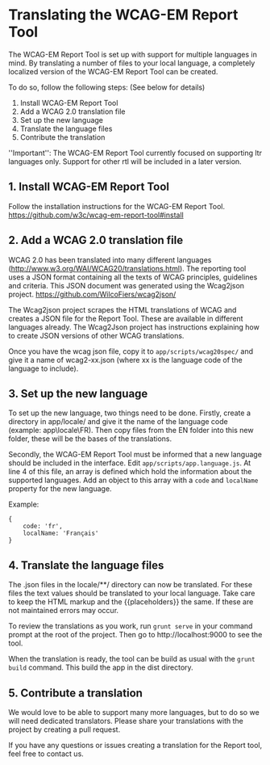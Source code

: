 # Translating the WCAG-EM Report Tool

The WCAG-EM Report Tool is set up with support for multiple languages in mind. By translating a number of files to your local language, a completely localized version of the WCAG-EM Report Tool can be created.

To do so, follow the following steps: (See below for details)

1. Install WCAG-EM Report Tool
2. Add a WCAG 2.0 translation file
3. Set up the new language
4. Translate the language files
5. Contribute the translation

''Important'': The WCAG-EM Report Tool currently focused on supporting ltr languages only. Support for other rtl will be included in a later version.


## 1. Install WCAG-EM Report Tool
Follow the installation instructions for the WCAG-EM Report Tool.
https://github.com/w3c/wcag-em-report-tool#install


## 2. Add a WCAG 2.0 translation file
WCAG 2.0 has been translated into many different languages (http://www.w3.org/WAI/WCAG20/translations.html). The reporting tool uses a JSON format containing all the texts of WCAG principles, guidelines and criteria. This JSON document was generated using the Wcag2json project. https://github.com/WilcoFiers/wcag2json/

The Wcag2json project scrapes the HTML translations of WCAG and creates a JSON file for the Report Tool. These are available in different languages already. The Wcag2Json project has instructions explaining how to create JSON versions of other WCAG translations.

Once you have the wcag json file, copy it to `app/scripts/wcag20spec/` and give it a name of wcag2-xx.json (where xx is the language code of the language to include).


## 3. Set up the new language
To set up the new language, two things need to be done. Firstly, create a directory in app/locale/ and give it the name of the language code (example: app\locale\FR\). Then copy files from the EN folder into this new folder, these will be the bases of the translations.

Secondly, the WCAG-EM Report Tool must be informed that a new language should be included in the interface. Edit `app/scripts/app.language.js`. At line 4 of this file, an array is defined which hold the information about the supported languages. Add an object to this array with a `code` and `localName` property for the new language.

Example:

	{
		code: 'fr',
		localName: 'Français'
	}


## 4. Translate the language files
The .json files in the locale/**/ directory can now be translated. For these files the text values should be translated to your local language. Take care to keep the HTML markup and the {{placeholders}} the same. If these are not maintained errors may occur.

To review the translations as you work, run `grunt serve` in your command prompt at the root of the project. Then go to http://localhost:9000 to see the tool.

When the translation is ready, the tool can be build as usual with the 
`grunt build` command. This build the app in the dist directory.


## 5. Contribute a translation

We would love to be able to support many more languages, but to do so we
will need dedicated translators. Please share your translations with the project by creating a pull request.

If you have any questions or issues creating a translation for the Report
tool, feel free to contact us.